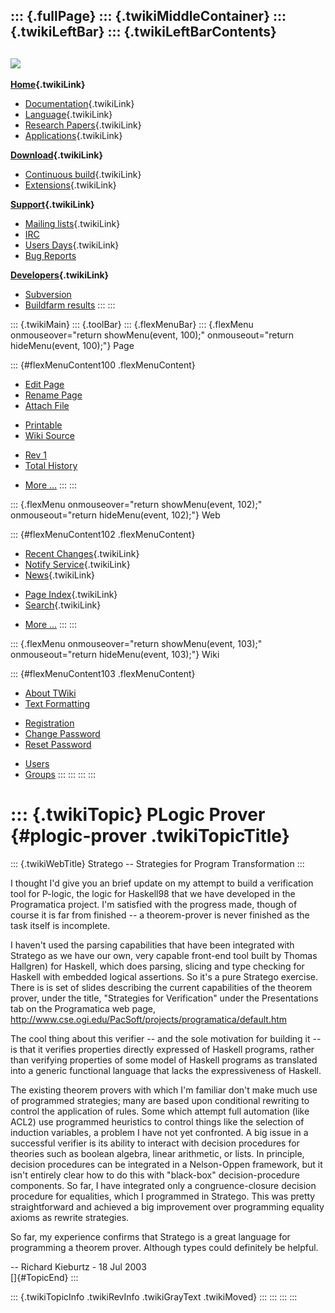 ::: {.fullPage}
::: {.twikiMiddleContainer}
::: {.twikiLeftBar}
::: {.twikiLeftBarContents}
  ----------------------------------------------------------------------------------
  [![](../pub/Stratego/StrategoLogo/StrategoLogoTextlessWhite-100px.png)](WebHome)
  ----------------------------------------------------------------------------------

**[Home](WebHome){.twikiLink}**

-   [Documentation](StrategoDocumentation){.twikiLink}
-   [Language](StrategoLanguage){.twikiLink}
-   [Research Papers](StrategoPublications){.twikiLink}
-   [Applications](StrategoApplication){.twikiLink}

**[Download](StrategoDownload){.twikiLink}**

-   [Continuous build](ContinuousBuild){.twikiLink}
-   [Extensions](AdditionalPackageDownload){.twikiLink}

**[Support](StrategoSupport){.twikiLink}**

-   [Mailing lists](MailingList){.twikiLink}
-   [IRC](irc://irc.freenode.net/#stratego)
-   [Users Days](StrategoUsersDay){.twikiLink}
-   [Bug Reports](http://yellowgrass.org/project/StrategoXT)

**[Developers](StrategoDev){.twikiLink}**

-   [Subversion](https://svn.strategoxt.org/repos/StrategoXT/strategoxt/trunk)
-   [Buildfarm
    results](http://hydra.nixos.org/jobset/strategoxt/strategoxt-release/all)
:::
:::

::: {.twikiMain}
::: {.toolBar}
::: {.flexMenuBar}
::: {.flexMenu onmouseover="return showMenu(event, 100);" onmouseout="return hideMenu(event, 100);"}
Page

::: {#flexMenuContent100 .flexMenuContent}
-   [Edit
    Page](http://www.program-transformation.org/edit/Stratego/PLogicProver?t=1536825496)
-   [Rename
    Page](http://www.program-transformation.org/rename/Stratego/PLogicProver)
-   [Attach
    File](http://www.program-transformation.org/attach/Stratego/PLogicProver)

<!-- -->

-   [Printable](http://www.program-transformation.org/view/Stratego/PLogicProver?skin=print.pattern)
-   [Wiki
    Source](http://www.program-transformation.org/view/Stratego/PLogicProver?skin=text&raw=on&contenttype=text/plain)

<!-- -->

-   [Rev
    1](http://www.program-transformation.org/view/Stratego/PLogicProver?rev=1.1)
-   [Total
    History](http://www.program-transformation.org/rdiff/Stratego/PLogicProver)

<!-- -->

-   [More
    \...](http://www.program-transformation.org/oops/Stratego/PLogicProver?template=oopsmore&param1=1.1&param2=1.1)
:::
:::

::: {.flexMenu onmouseover="return showMenu(event, 102);" onmouseout="return hideMenu(event, 102);"}
Web

::: {#flexMenuContent102 .flexMenuContent}
-   [Recent Changes](WebChanges){.twikiLink}
-   [Notify Service](WebNotify){.twikiLink}
-   [News](WebNews){.twikiLink}

<!-- -->

-   [Page Index](WebIndex){.twikiLink}
-   [Search](WebSearch){.twikiLink}

<!-- -->

-   [More
    \...](http://www.program-transformation.org/oops/Stratego/PLogicProver?template=oopsmore&param1=1.1&param2=1.1)
:::
:::

::: {.flexMenu onmouseover="return showMenu(event, 103);" onmouseout="return hideMenu(event, 103);"}
Wiki

::: {#flexMenuContent103 .flexMenuContent}
-   [About
    TWiki](http://www.program-transformation.org/view/TWiki/WebHome)
-   [Text
    Formatting](http://www.program-transformation.org/view/TWiki/TextFormattingRules)

<!-- -->

-   [Registration](http://www.program-transformation.org/view/TWiki/TWikiRegistration)
-   [Change
    Password](http://www.program-transformation.org/view/TWiki/ChangePassword)
-   [Reset
    Password](http://www.program-transformation.org/view/TWiki/ResetPassword)

<!-- -->

-   [Users](http://www.program-transformation.org/view/Main/TWikiUsers)
-   [Groups](http://www.program-transformation.org/view/Main/TWikiGroups)
:::
:::
:::
:::

::: {.twikiTopic}
PLogic Prover {#plogic-prover .twikiTopicTitle}
=============

::: {.twikiWebTitle}
Stratego \-- Strategies for Program Transformation
:::

I thought I\'d give you an brief update on my attempt to build a
verification tool for P-logic, the logic for Haskell98 that we have
developed in the Programatica project. I\'m satisfied with the progress
made, though of course it is far from finished \-- a theorem-prover is
never finished as the task itself is incomplete.

I haven\'t used the parsing capabilities that have been integrated with
Stratego as we have our own, very capable front-end tool built by Thomas
Hallgren) for Haskell, which does parsing, slicing and type checking for
Haskell with embedded logical assertions. So it\'s a pure Stratego
exercise. There is is set of slides describing the current capabilities
of the theorem prover, under the title, \"Strategies for Verification\"
under the Presentations tab on the Programatica web page,
<http://www.cse.ogi.edu/PacSoft/projects/programatica/default.htm>

The cool thing about this verifier \-- and the sole motivation for
building it \-- is that it verifies properties directly expressed of
Haskell programs, rather than verifying properties of some model of
Haskell programs as translated into a generic functional language that
lacks the expressiveness of Haskell.

The existing theorem provers with which I\'m familiar don\'t make much
use of programmed strategies; many are based upon conditional rewriting
to control the application of rules. Some which attempt full automation
(like ACL2) use programmed heuristics to control things like the
selection of induction variables, a problem I have not yet confronted. A
big issue in a successful verifier is its ability to interact with
decision procedures for theories such as boolean algebra, linear
arithmetic, or lists. In principle, decision procedures can be
integrated in a Nelson-Oppen framework, but it isn\'t entirely clear how
to do this with \"black-box\" decision-procedure components. So far, I
have integrated only a congruence-closure decision procedure for
equalities, which I programmed in Stratego. This was pretty
straightforward and achieved a big improvement over programming equality
axioms as rewrite strategies.

So far, my experience confirms that Stratego is a great language for
programming a theorem prover. Although types could definitely be
helpful.

\-- Richard Kieburtz - 18 Jul 2003\
[]{#TopicEnd}
:::

::: {.twikiTopicInfo .twikiRevInfo .twikiGrayText .twikiMoved}
:::
:::
:::
:::
